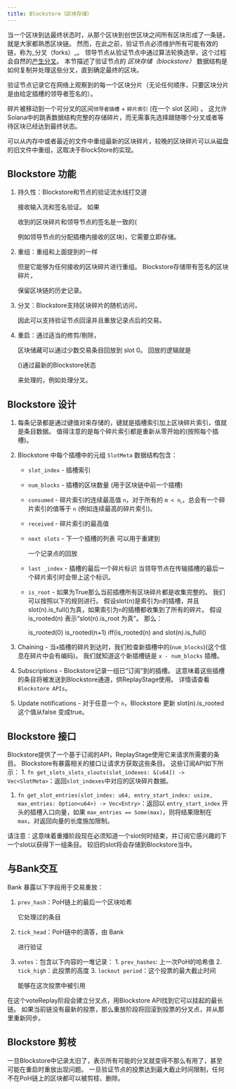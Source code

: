 ```yaml
---
title: Blockstore（区块存储）
---
```


当一个区块到达最终状态时，从那个区块到创世区块之间所有区块形成了一条链，就是大家都熟悉区块链。 然而，在此之前，验证节点必须维护所有可能有效的链，称为_分叉（forks）_。 领导节点从验证节点中通过算法轮换选举，这个过程会自然的[产生分叉](../cluster/fork-generation.md)。 本节描述了验证节点的 _区块存储（blockstore）_ 数据结构是如何复制并处理这些分叉，直到确定最终的区块。

验证节点记录它在网络上观察到的每一个区块分片（无论任何顺序，只要区块分片是由给定插槽的领导者签名的）。

碎片被移动到一个可分叉的区间`领导者插槽` + `碎片索引` \(在一个 slot 区间\) 。 这允许Solana中的跳表数据结构完整的存储碎片，而无需事先选择跟随哪个分叉或者等待区块已经达到最终状态。

可以从内存中或者最近的文件中重组最新的区块碎片，较晚的区块碎片可以从磁盘的旧文件中重组，这取决于BlockStore的实现。

## Blockstore 功能

1. 持久性：Blockstore和节点的验证流水线打交道

   接收输入流和签名验证。 如果

   收到的区块碎片和领导节点的签名是一致的(

   例如领导节点的分配插槽内接收的区块)，它需要立即存储。

2. 重组：重组和上面提到的一样

   但是它能够为任何接收的区块碎片进行重组。 Blockstore存储带有签名的区块碎片，

   保留区块链的历史记录。

3. 分叉：Blockstore支持区块碎片的随机访问，

   因此可以支持验证节点回滚并且重放记录点后的交易。

4. 重启：通过适当的修剪/剔除，

   区块储藏可以通过少数交易条目回放到 slot 0。 回放的逻辑就是

   ()通过最新的Blockstore状态

   来处理的，例如处理分叉。

## Blockstore 设计

1. 每条记录都是通过键值对来存储的，键就是插槽索引加上区块碎片索引，值就是条目数据。 值得注意的是每个碎片索引都是重新从零开始的(按照每个插槽)。
2. Blockstore 中每个插槽中的元组 `SlotMeta` 数据结构包含：

   - `slot_index` - 插槽索引
   - `num_blocks` - 插槽的区块数量 \(用于区块链中前一个插槽\)
   - `consumed` - 碎片索引的连续最高值 `n`，对于所有的 `m < n`,，总会有一个碎片索引的值等于 `n` \(例如连续最高的碎片索引\)。
   - `received` - 碎片索引的最高值
   - `next slots` - 下一个插槽的列表 可以用于重建到

     一个记录点的回放

   - `last _index` - 插槽的最后一个碎片标识 当领导节点在传输插槽的最后一个碎片索引时会带上这个标识。
   - `is_root` - 如果为True那么当前插槽所有区块碎片都是收集完整的。 我们可以按照以下的规则进行。 假设slot\(n\)是索引为`n`的插槽，并且slot\(n\).is_full\(\)为真，如果索引为`n`的插槽都收集到了所有的碎片。 假设 is_rooted\(n\) 表示“slot\(n\).is_root 为真”。 那么：

     is_rooted\(0\) is_rooted\(n+1\) iff\(is_rooted\(n\) and slot\(n\).is_full\(\)

3. Chaining - 当`x`插槽的碎片到达时，我们检查新插槽中的\(`num_blocks`\)(这个信息在碎片中会有编码)。 我们就知道这个新插槽链是 `x - num_blocks` 插槽。
4. Subscriptions - Blockstore记录一组已“订阅”到的插槽。 这意味着这些插槽的条目将被发送到Blockstore通道，供ReplayStage使用。 详情请查看 `Blockstore APIs`。
5. Update notifications - 对于任意一个 `n`，Blockstore 更新 slot\(n\).is_rooted 这个值从false 变成true。

## Blockstore 接口

Blockstore提供了一个基于订阅的API，ReplayStage使用它来请求所需要的条目。 Blockstore有暴露相关的接口让请求方获取这些条目。 这些订阅API如下所示： 1. `fn get_slots_slots_slouts(slot_indexes: &[u64]) -> Vec<SlotMeta>`：返回`slot_indexes`中对应的区块碎片数据。

1. `fn get_slot_entries(slot_index: u64, entry_start_index: usize, max_entries: Option<u64>) -> Vec<Entry>`：返回以 `entry_start_index` 开头的插槽入口向量，如果 `max_entries == Some(max)`，则将结果限制在 `max`，对返回向量的长度施加限制。

请注意：这意味着重播阶段现在必须知道一个slot何时结束，并订阅它感兴趣的下一个slot以获得下一组条目。 较旧的slot将会存储到Blockstore当中。

## 与Bank交互

Bank 暴露以下字段用于交易重放：

1. `prev_hash`：PoH链上的最后一个区块哈希

   它处理过的条目

2. `tick_head`：PoH链中的滴答，由 Bank

   进行验证

3. `votes`：包含以下内容的一堆记录： 1. `prev_hashes`: 上一次PoH的哈希值 2. `tick_high`：此投票的高度 3. `lockout period`：这个投票的最大截止时间

   能够在这次投票中被引用

在这个voteReplay阶段会建立分叉点，用Blockstore API找到它可以挂起的最长链。 如果当前链没有最新的投票，那么重放阶段将回滚到投票的分叉点，并从那里重新同步。

## Blockstore 剪枝

一旦Blockstore中记录太旧了，表示所有可能的分叉就变得不那么有用了，甚至可能在重启时重放出现问题。 一旦验证节点的投票达到最大截止时间限制，任何不在PoH链上的区块都可以被剪枝、删除。
